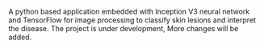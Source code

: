 A python based application embedded with Inception V3 neural network and TensorFlow for image processing to classify skin lesions and interpret the disease.
The project is under development, More changes will be added.
